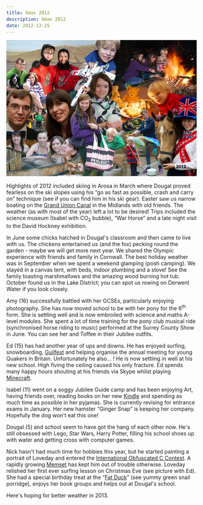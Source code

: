 ```yaml
---
title: Xmas 2012
description: Xmas 2012
date: 2012-12-25
---
```



<a href="large.jpg"><img src="small.jpg" alt="[Xmas 2012]" class="center" /></a>

<p>Highlights of 2012 included skiing in Arosa in March where Dougal proved fearless on the ski slopes using his “go as fast as possible, crash and carry on” technique (see if you can find him in his ski gear).  Easter saw us narrow boating on the <a href="http://en.wikipedia.org/wiki/Grand_Union_Canal">Grand Union Canal</a> in the Midlands with old friends.  The weather (as with most of the year) left a lot to be desired! Trips included the science museum (Isabel with CO<sub>2</sub> bubble), “War Horse” and a late night visit to the David Hockney exhibition.</p>

<p>In June some chicks hatched in Dougal's classroom and then came to live with us. The chickens entertained us (and the fox) pecking round the garden - maybe we will get more next year.  We shared the Olympic experience with friends and family in Cornwall. The best holiday weather was in September when we spent a weekend glamping (posh camping). We stayed in a canvas tent, with beds, indoor plumbing and a stove!  See the family toasting marshmallows and the amazing wood burning hot tub.  October found us in the Lake District; you can spot us rowing on Derwent Water if you look closely.</p>

<p>Amy (16) successfully battled with her GCSEs, particularly enjoying photography. She has now moved school to be with her pony for the 6<sup>th</sup> form.  She is settling well and is now embroiled with science and maths A-level modules. She spent a lot of time training for the pony club musical ride (synchronised horse riding to music) performed at the Surrey County Show in June. You can see her and Toffee in their Jubilee outfits.</p>

<p>Ed (15) has had another year of ups and downs. He has enjoyed surfing, snowboarding, <a href="http://www.guilfest.co.uk">Guilfest</a> and helping organise the annual meeting for young Quakers in Britain. Unfortunately he also... ! He is now settling in well at his new school. High fiving the ceiling caused his only fracture. Ed spends many happy hours shouting at his friends via Skype whilst playing <a href="http://minecraft.net/">Minecraft</a>.</p>

<p>Isabel (11) went on a soggy Jubilee Guide camp and has been enjoying Art, having friends over, reading books on her new <a href="http://en.wikipedia.org/wiki/Amazon_Kindle">Kindle</a> and spending as much time as possible in her pyjamas.  She is currently revising for entrance exams in January. Her new hamster “Ginger Snap” is keeping her company. Hopefully the dog won't eat this one!</p>

<p>Dougal (5) and school seem to have got the hang of each other now. He's still obsessed with Lego, Star Wars, Harry Potter, filling his school shoes up with water and getting cross with computer games.</p>

<p>Nick hasn't had much time for hobbies this year, but he started painting a portrait of Loveday and entered the <a href="http://www.ioccc.org/">International Obfuscated C Contest</a>. A rapidly growing <a href="http://www.memset.com/">Memset</a> has kept him out of trouble otherwise. Loveday relished her first ever surfing lesson on Christmas Eve (see picture with Ed). She had a special birthday treat at the “<a href="http://www.thefatduck.co.uk/">Fat Duck</a>” (see yummy green snail porridge), enjoys her book groups and helps out at Dougal's school.</p>

<p>Here's hoping for better weather in 2013.</p>
